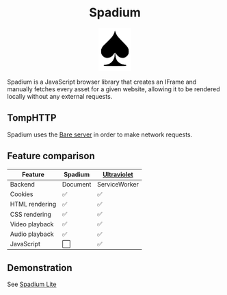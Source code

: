 <h1 align="center">Spadium</h1>

<p align="center"><img src="./spade.svg" alt="spade" height="100"></p>

Spadium is a JavaScript browser library that creates an IFrame and manually fetches every asset for a given website, allowing it to be rendered locally without any external requests.

## TompHTTP

Spadium uses the [Bare server](https://github.com/tomphttp/specifications/blob/master/BareServer.md) in order to make network requests.

## Feature comparison

| Feature        | Spadium              | [Ultraviolet](https://github.com/titaniumnetwork-dev/Ultraviolet) |
| -------------- | -------------------- | ----------------------------------------------------------------- |
| Backend        | Document             | ServiceWorker                                                     |
| Cookies        | :white_check_mark:   | :white_check_mark:                                                |
| HTML rendering | :white_check_mark:   | :white_check_mark:                                                |
| CSS rendering  | :white_check_mark:   | :white_check_mark:                                                |
| Video playback | :white_check_mark:   | :white_check_mark:                                                |
| Audio playback | :white_check_mark:   | :white_check_mark:                                                |
| JavaScript     | :white_large_square: | :white_check_mark:                                                |

## Demonstration

See [Spadium Lite](https://github.com/e9x/spadium-lite)
